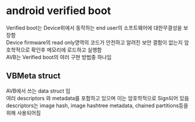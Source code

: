 # android verified boot 
Verified boot는 Device위에서 동작하는 end user의 소프트웨어에 대한무결성을 보장함   
Device firmware의 read only영역의 코드가 안전하고 알려진 보안 결함이 없는지 암호학적으로 확인후 메모리에 로드하고 실행함   
AVB는 Verified boot의 여러 구현 방법중 하나임   

## VBMeta struct 
AVB에서 쓰는 data struct 임  
여러 descriptors 와 metadata를 포함하고 있으며 이는 암호학적으로 Sign되어 있음   
descriptors는 image hash, image hashtree metadata, chained partitions등을 위해 사용되어짐  



